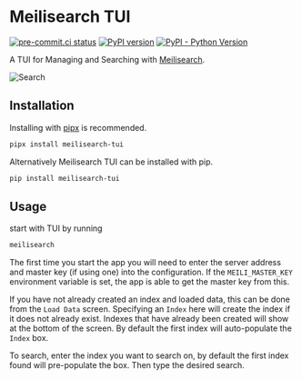 # Meilisearch TUI

[![pre-commit.ci status](https://results.pre-commit.ci/badge/github/sanders41/meilisearch-tui/main.svg)](https://results.pre-commit.ci/latest/github/sanders41/meilisearch-tui/main)
[![PyPI version](https://badge.fury.io/py/meilisearch-tui.svg)](https://badge.fury.io/py/meilisearch-tui)
[![PyPI - Python Version](https://img.shields.io/pypi/pyversions/meilisearch-tui?color=5cc141)](https://github.com/sanders41/meilisearch-tui)

A TUI for Managing and Searching with [Meilisearch](https://github.com/meilisearch/meilisearch).

![Search](https://raw.githubusercontent.com/sanders41/meilisearch-tui/main/assets/search.gif)

## Installation

Installing with [pipx](https://github.com/pypa/pipx) is recommended.

```sh
pipx install meilisearch-tui
```

Alternatively Meilisearch TUI can be installed with pip.

```sh
pip install meilisearch-tui
```

## Usage

start with TUI by running

```sh
meilisearch
```

The first time you start the app you will need to enter the server address and master key (if using
one) into the configuration. If the `MEILI_MASTER_KEY` environment variable is set, the app is
able to get the master key from this.

If you have not already created an index and loaded data, this can be done from the `Load Data`
screen. Specifying an `Index` here will create the index if it does not already exist. Indexes
that have already been created will show at the bottom of the screen. By default the first index
will auto-populate the `Index` box.

To search, enter the index you want to search on, by default the first index found will pre-populate
the box. Then type the desired search.
